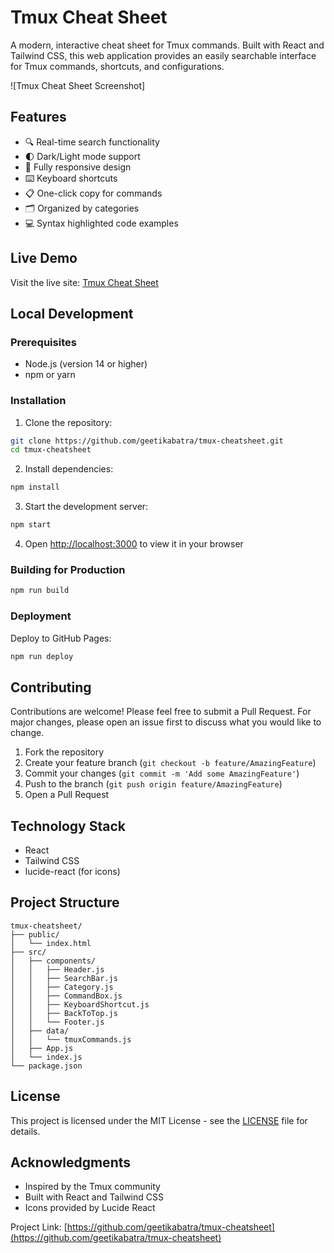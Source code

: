 # Tmux Cheat Sheet

A modern, interactive cheat sheet for Tmux commands. Built with React and Tailwind CSS, this web application provides an easily searchable interface for Tmux commands, shortcuts, and configurations.

![Tmux Cheat Sheet Screenshot]

## Features

- 🔍 Real-time search functionality
- 🌓 Dark/Light mode support
- 📱 Fully responsive design
- ⌨️ Keyboard shortcuts
- 📋 One-click copy for commands
- 🗂️ Organized by categories
- 💻 Syntax highlighted code examples

## Live Demo

Visit the live site: [Tmux Cheat Sheet](https://tmux-cheatsheet-c35yfwsl6-geetikabatras-projects.vercel.app)

## Local Development

### Prerequisites

- Node.js (version 14 or higher)
- npm or yarn

### Installation

1. Clone the repository:
```bash
git clone https://github.com/geetikabatra/tmux-cheatsheet.git
cd tmux-cheatsheet
```

2. Install dependencies:
```bash
npm install
```

3. Start the development server:
```bash
npm start
```

4. Open [http://localhost:3000](http://localhost:3000) to view it in your browser

### Building for Production

```bash
npm run build
```

### Deployment

Deploy to GitHub Pages:
```bash
npm run deploy
```

## Contributing

Contributions are welcome! Please feel free to submit a Pull Request. For major changes, please open an issue first to discuss what you would like to change.

1. Fork the repository
2. Create your feature branch (`git checkout -b feature/AmazingFeature`)
3. Commit your changes (`git commit -m 'Add some AmazingFeature'`)
4. Push to the branch (`git push origin feature/AmazingFeature`)
5. Open a Pull Request

## Technology Stack

- React
- Tailwind CSS
- lucide-react (for icons)

## Project Structure

```
tmux-cheatsheet/
├── public/
│   └── index.html
├── src/
│   ├── components/
│   │   ├── Header.js
│   │   ├── SearchBar.js
│   │   ├── Category.js
│   │   ├── CommandBox.js
│   │   ├── KeyboardShortcut.js
│   │   ├── BackToTop.js
│   │   └── Footer.js
│   ├── data/
│   │   └── tmuxCommands.js
│   ├── App.js
│   └── index.js
└── package.json
```

## License

This project is licensed under the MIT License - see the [LICENSE](LICENSE) file for details.

## Acknowledgments

- Inspired by the Tmux community
- Built with React and Tailwind CSS
- Icons provided by Lucide React


Project Link: [https://github.com/geetikabatra/tmux-cheatsheet](https://github.com/geetikabatra/tmux-cheatsheet)